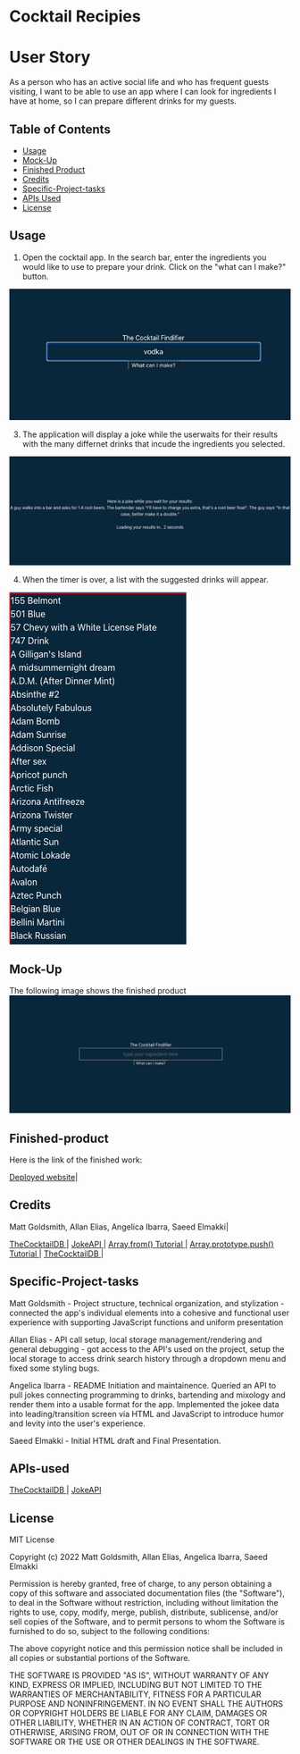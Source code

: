 # Cocktail Recipies


# User Story
As a person who has an active social life and who has frequent guests visiting, I want to be able to use an app where I can look for ingredients I have at home, so I can prepare different drinks for my guests.



## Table of Contents 

- [Usage](#usage)
- [Mock-Up](#mock-up)
- [Finished Product](#finished-product)
- [Credits](#credits)
- [Specific-Project-tasks](#specific-project-tasks)
- [APIs Used](#apis-used)
- [License](#license)


## Usage
1. Open the  cocktail app. In the search bar, enter the ingredients you would like to use to prepare your drink.
Click on the "what can I make?" button.


![The screen shows pictures of propsed drinks based on the selected ingredients.](./assets/img/image2.jpeg)


3. The application will display a joke while the userwaits for their results with the many differnet drinks that incude the ingredients you selected.

![The screen shows pictures of propsed drinks based on the selected ingredients.](./assets/img/image3.jpeg)

4. When the timer is over, a list with the suggested drinks will appear. 

![The screen shows pictures of propsed drinks based on the selected ingredients.](./assets/img/image4.jpeg)

## Mock-Up


The following image shows the finished product
![The screen shows pictures of propsed drinks based on the selected ingredients.](./assets/img/image1.jpeg)






## Finished-product

Here is the link of the finished work: 

[Deployed website](https://chocochip287.github.io/cocktail-recipes/)|


## Credits

Matt Goldsmith, Allan Elias, Angelica Ibarra, Saeed Elmakki|


[TheCocktailDB ](https://www.thecocktaildb.com/) |
[JokeAPI ](https://v2.jokeapi.dev/) |
[Array.from() Tutorial ](https://developer.mozilla.org/en-US/docs/Web/JavaScript/Reference/Global_Objects/Array/from) |
[Array.prototype.push() Tutorial ](https://developer.mozilla.org/en-US/docs/Web/JavaScript/Reference/Global_Objects/Array/push) |
[TheCocktailDB ](https://www.thecocktaildb.com/) |


## Specific-Project-tasks

Matt Goldsmith -  Project structure, technical organization, and stylization -
 connected the app's individual elements into a cohesive and functional user experience with supporting JavaScript functions and uniform presentation

Allan Elias - API call setup, local storage management/rendering and general debugging - got access to the API's used on the project, 
setup the local storage to access drink search history through a dropdown menu and fixed some styling bugs.

Angelica Ibarra - README Initiation and maintainence. Queried an API to pull jokes connecting programming to drinks, bartending and mixology and render them into a usable format for the app. 
Implemented the jokee data into leading/transition screen via HTML and JavaScript to introduce humor and levity into the user's experience.

Saeed Elmakki - Initial HTML draft and Final Presentation.

## APIs-used


[TheCocktailDB ](https://www.thecocktaildb.com/) |
[JokeAPI ](https://v2.jokeapi.dev/) 




## License


MIT License

Copyright (c) 2022 Matt Goldsmith, Allan Elias, Angelica Ibarra, Saeed Elmakki

Permission is hereby granted, free of charge, to any person obtaining a copy
of this software and associated documentation files (the "Software"), to deal
in the Software without restriction, including without limitation the rights
to use, copy, modify, merge, publish, distribute, sublicense, and/or sell
copies of the Software, and to permit persons to whom the Software is
furnished to do so, subject to the following conditions:

The above copyright notice and this permission notice shall be included in all
copies or substantial portions of the Software.

THE SOFTWARE IS PROVIDED "AS IS", WITHOUT WARRANTY OF ANY KIND, EXPRESS OR
IMPLIED, INCLUDING BUT NOT LIMITED TO THE WARRANTIES OF MERCHANTABILITY,
FITNESS FOR A PARTICULAR PURPOSE AND NONINFRINGEMENT. IN NO EVENT SHALL THE
AUTHORS OR COPYRIGHT HOLDERS BE LIABLE FOR ANY CLAIM, DAMAGES OR OTHER
LIABILITY, WHETHER IN AN ACTION OF CONTRACT, TORT OR OTHERWISE, ARISING FROM,
OUT OF OR IN CONNECTION WITH THE SOFTWARE OR THE USE OR OTHER DEALINGS IN THE
SOFTWARE.






